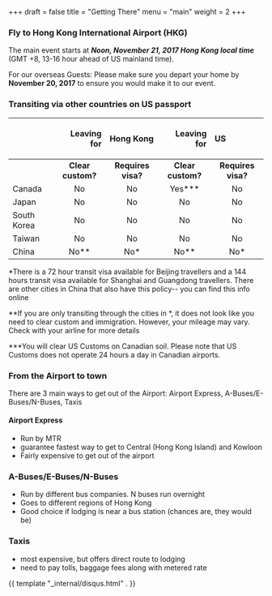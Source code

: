 +++
draft = false
title = "Getting There"
menu = "main"
weight = 2
+++

### Fly to Hong Kong International Airport (HKG) 																									
The main event starts at <b><i>Noon, November 21, 2017 Hong Kong local time</b></i>
(GMT +8, 13-16 hour ahead of US mainland time). 

For our overseas Guests:
Please make sure you depart your home by <b>November 20, 2017</b> to ensure you would make it to our event.
																									
### Transiting via other countries on US passport

| |<p align=right>Leaving for|<p align=left>Hong Kong|<p align=right>Leaving for|<p align=left>US |
| :--- | :---: | :---: | :---: | :---: |
| | <b>Clear custom? | <b>Requires visa? | <b>Clear custom? | <b>Requires visa? |
| Canada | No | No |Yes\*\*\*| No |
| Japan | No | No |No | No|
|South Korea| No | No| No | No |
|Taiwan| No| No| No | No|
|China|	No\*\*| No\*| No\*\* | No\*| 

\*There is a 72 hour transit visa available for Beijing travellers and a 144 hours transit visa available for Shanghai and Guangdong travellers.  There are other cities in China that also have this policy-- you can find this info online

\*\*If you are only transiting through the cities in \*, it does not look like you need to clear custom and immigration.  However, your mileage may vary.  Check with your airline for more details

\*\*\*You will clear US Customs on Canadian soil.  Please note that US Customs does not operate 24 hours a day in Canadian airports.   

### From the Airport to town

There are 3 main ways to get out of the Airport:  Airport Express, A-Buses/E-Buses/N-Buses, Taxis 

#### Airport Express 
* Run by MTR
* guarantee fastest way to get to Central (Hong Kong Island) and Kowloon 
* Fairly expensive to get out of the airport 

### A-Buses/E-Buses/N-Buses 
* Run by different bus companies.  N buses run overnight  
* Goes to different regions of Hong Kong 
* Good choice if lodging is near a bus station (chances are, they would be) 

### Taxis 
* most expensive, but offers direct route to lodging
* need to pay tolls, baggage fees along with metered rate

{{ template "_internal/disqus.html" . }}


